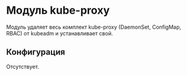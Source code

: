 Модуль kube-proxy
================

Модуль удаляет весь комплект kube-proxy (DaemonSet, ConfigMap, RBAC) от kubeadm и устанавливает свой.

Конфигурация
------------

Отсутствует.
